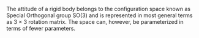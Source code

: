 The attitude of a rigid body belongs to the configuration space known as Special Orthogonal group SO(3) and is
represented in most general terms as 3 × 3 rotation matrix. The space can, however, be parameterized in terms of
fewer parameters. 
